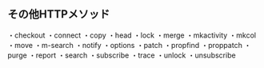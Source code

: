 ##  その他HTTPメソッド

・checkout
・connect
・copy
・head
・lock
・merge
・mkactivity
・mkcol
・move
・m-search
・notify
・options
・patch
・propfind
・proppatch
・purge
・report
・search
・subscribe
・trace
・unlock
・unsubscribe

